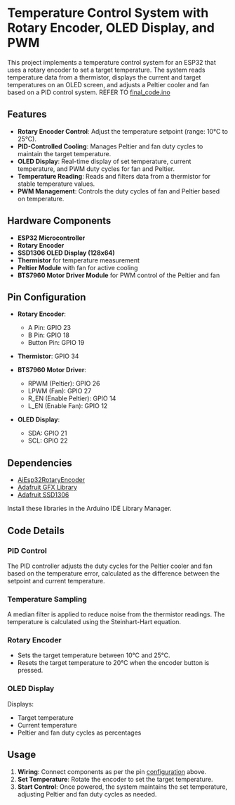 # Temperature Control System with Rotary Encoder, OLED Display, and PWM

This project implements a temperature control system for an ESP32 that uses a rotary encoder to set a target temperature. The system reads temperature data from a thermistor, displays the current and target temperatures on an OLED screen, and adjusts a Peltier cooler and fan based on a PID control system. REFER TO [final_code.ino](https://github.com/05Ashish/Thermoelectric-Cooling-System/blob/main/final_code.ino)

## Features
- **Rotary Encoder Control**: Adjust the temperature setpoint (range: 10°C to 25°C).
- **PID-Controlled Cooling**: Manages Peltier and fan duty cycles to maintain the target temperature.
- **OLED Display**: Real-time display of set temperature, current temperature, and PWM duty cycles for fan and Peltier.
- **Temperature Reading**: Reads and filters data from a thermistor for stable temperature values.
- **PWM Management**: Controls the duty cycles of fan and Peltier based on temperature.

## Hardware Components
- **ESP32 Microcontroller**
- **Rotary Encoder**
- **SSD1306 OLED Display (128x64)**
- **Thermistor** for temperature measurement
- **Peltier Module** with fan for active cooling
- **BTS7960 Motor Driver Module** for PWM control of the Peltier and fan

## Pin Configuration
- **Rotary Encoder**:  
  - A Pin: GPIO 23
  - B Pin: GPIO 18
  - Button Pin: GPIO 19

- **Thermistor**: GPIO 34
- **BTS7960 Motor Driver**:  
  - RPWM (Peltier): GPIO 26
  - LPWM (Fan): GPIO 27
  - R_EN (Enable Peltier): GPIO 14
  - L_EN (Enable Fan): GPIO 12

- **OLED Display**:  
  - SDA: GPIO 21
  - SCL: GPIO 22

## Dependencies
- [AiEsp32RotaryEncoder](https://github.com/igorantolic/ai-esp32-rotary-encoder)
- [Adafruit GFX Library](https://github.com/adafruit/Adafruit-GFX-Library)
- [Adafruit SSD1306](https://github.com/adafruit/Adafruit_SSD1306)

Install these libraries in the Arduino IDE Library Manager.

## Code Details

### PID Control
The PID controller adjusts the duty cycles for the Peltier cooler and fan based on the temperature error, calculated as the difference between the setpoint and current temperature.

### Temperature Sampling
A median filter is applied to reduce noise from the thermistor readings. The temperature is calculated using the Steinhart-Hart equation.

### Rotary Encoder
- Sets the target temperature between 10°C and 25°C.
- Resets the target temperature to 20°C when the encoder button is pressed.

### OLED Display
Displays:
- Target temperature
- Current temperature
- Peltier and fan duty cycles as percentages

## Usage

1. **Wiring**: Connect components as per the pin [configuration](https://github.com/05Ashish/Thermoelectric-Cooling-System/blob/main/image.png) above.
2. **Set Temperature**: Rotate the encoder to set the target temperature.
3. **Start Control**: Once powered, the system maintains the set temperature, adjusting Peltier and fan duty cycles as needed.

